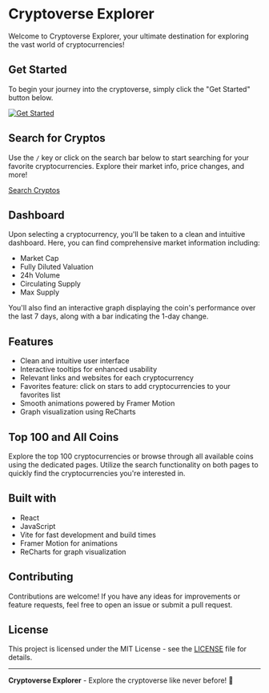 # Cryptoverse Explorer

Welcome to Cryptoverse Explorer, your ultimate destination for exploring the vast world of cryptocurrencies!

## Get Started

To begin your journey into the cryptoverse, simply click the "Get Started" button below.

[![Get Started](https://img.shields.io/badge/Get%20Started-Explore%20Cryptoverse-blue)](https://daoik.github.io/cryptoverse-explorer)

## Search for Cryptos

Use the `/` key or click on the search bar below to start searching for your favorite cryptocurrencies. Explore their market info, price changes, and more!

[Search Cryptos](https://daoik.github.io/cryptoverse-explorer)

## Dashboard

Upon selecting a cryptocurrency, you'll be taken to a clean and intuitive dashboard. Here, you can find comprehensive market information including:

- Market Cap
- Fully Diluted Valuation
- 24h Volume
- Circulating Supply
- Max Supply

You'll also find an interactive graph displaying the coin's performance over the last 7 days, along with a bar indicating the 1-day change.

## Features

- Clean and intuitive user interface
- Interactive tooltips for enhanced usability
- Relevant links and websites for each cryptocurrency
- Favorites feature: click on stars to add cryptocurrencies to your favorites list
- Smooth animations powered by Framer Motion
- Graph visualization using ReCharts

## Top 100 and All Coins

Explore the top 100 cryptocurrencies or browse through all available coins using the dedicated pages. Utilize the search functionality on both pages to quickly find the cryptocurrencies you're interested in.

## Built with

- React
- JavaScript
- Vite for fast development and build times
- Framer Motion for animations
- ReCharts for graph visualization

## Contributing

Contributions are welcome! If you have any ideas for improvements or feature requests, feel free to open an issue or submit a pull request.

## License

This project is licensed under the MIT License - see the [LICENSE](LICENSE) file for details.

---

**Cryptoverse Explorer** - Explore the cryptoverse like never before! 🚀
